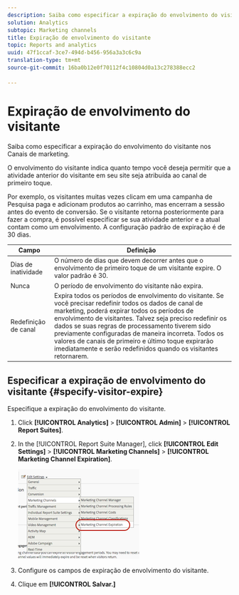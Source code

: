 ```yaml
---
description: Saiba como especificar a expiração do envolvimento do visitante nos Canais de marketing.
solution: Analytics
subtopic: Marketing channels
title: Expiração de envolvimento do visitante
topic: Reports and analytics
uuid: 47f1ccaf-3ce7-494d-b456-956a3a3c6c9a
translation-type: tm+mt
source-git-commit: 16ba0b12e0f70112f4c10804d0a13c278388ecc2

---
```



# Expiração de envolvimento do visitante

Saiba como especificar a expiração do envolvimento do visitante nos Canais de marketing.

O envolvimento do visitante indica quanto tempo você deseja permitir que a atividade anterior do visitante em seu site seja atribuída ao canal de primeiro toque.

Por exemplo, os visitantes muitas vezes clicam em uma campanha de Pesquisa paga e adicionam produtos ao carrinho, mas encerram a sessão antes do evento de conversão. Se o visitante retorna posteriormente para fazer a compra, é possível especificar se sua atividade anterior e a atual contam como um envolvimento. A configuração padrão de expiração é de 30 dias.

| Campo | Definição |
|--- |--- |
| Dias de inatividade | O número de dias que devem decorrer antes que o envolvimento de primeiro toque de um visitante expire. O valor padrão é 30. |
| Nunca | O período de envolvimento do visitante não expira. |
| Redefinição de canal | Expira todos os períodos de envolvimento do visitante.  Se você precisar redefinir todos os dados de canal de marketing, poderá expirar todos os períodos de envolvimento de visitantes. Talvez seja preciso redefinir os dados se suas regras de processamento tiverem sido previamente configuradas de maneira incorreta. Todos os valores de canais de primeiro e último toque expirarão imediatamente e serão redefinidos quando os visitantes retornarem. |

## Especificar a expiração de envolvimento do visitante {#specify-visitor-expire}

Especifique a expiração do envolvimento do visitante.

1. Click **[!UICONTROL Analytics]** &gt; **[!UICONTROL Admin]** &gt; **[!UICONTROL Report Suites]**.
1. In the [!UICONTROL Report Suite Manager], click **[!UICONTROL Edit Settings]** &gt; **[!UICONTROL Marketing Channels]** &gt; **[!UICONTROL Marketing Channel Expiration]**.

   ![](assets/mchannel_expiration.png)

1. Configure os campos de expiração de envolvimento do visitante.
1. Clique em **[!UICONTROL Salvar.]**
